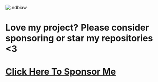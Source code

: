 ![:ndbiaw](https://count.getloli.com/get/@:ndbiaw?theme=rule34)
# Love my project? Please consider sponsoring or star my repositories <3
# [Click Here To Sponsor Me](https://github.com/sponsors/ndbiaw)
